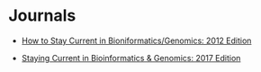 # Journals

* [How to Stay Current in Bioniformatics/Genomics: 2012 Edition](http://www.gettinggeneticsdone.com/2012/05/how-to-stay-current-in.html)

* [Staying Current in Bioinformatics & Genomics: 2017 Edition](http://www.gettinggeneticsdone.com/2017/02/staying-current-in-bioinformatics-genomics-2017.html)
